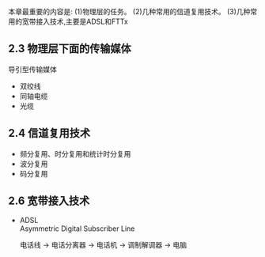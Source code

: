 本章最重要的内容是:
(1)物理层的任务。
(2)几种常用的信道复用技术。
(3)几种常用的宽带接入技术,主要是ADSL和FTTx

## 2.3 物理层下面的传输媒体
导引型传输媒体
* 双绞线
* 同轴电缆
* 光缆

## 2.4 信道复用技术
* 频分复用、时分复用和统计时分复用
* 波分复用
* 码分复用

## 2.6 宽带接入技术
* ADSL  
Asymmetric Digital Subscriber Line

    电话线 -> 电话分离器
                        -> 电话机
                        -> 调制解调器
                                    -> 电脑
                                    
                                    